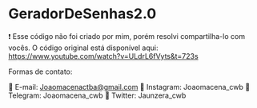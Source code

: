 # GeradorDeSenhas2.0

❗ Esse código não foi criado por mim, porém resolvi compartilha-lo com vocês. O código original está disponível aqui: https://www.youtube.com/watch?v=ULdrL6fVyts&t=723s


Formas de contato:

📧 E-mail: Joaomacenactba@gmail.com                                                                                                                                              📸 Instagram: Joaomacena_cwb
📱 Telegram: Joaomacena_cwb
📇 Twitter: Jaunzera_cwb 
